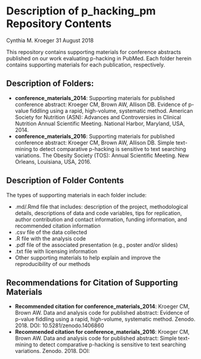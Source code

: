 Description of p\_hacking\_pm Repository Contents
================
Cynthia M. Kroeger
31 August 2018

This repository contains supporting materials for conference abstracts published on our work evaluating p-hacking in PubMed. Each folder herein contains supporting materials for each publication, respectively.

Description of Folders:
-----------------------

-   **conference\_materials\_2014**: Supporting materials for published conference abstract: Kroeger CM, Brown AW, Allison DB. Evidence of p-value fiddling using a rapid, high-volume, systematic method. American Society for Nutrition (ASN): Advances and Controversies in Clinical Nutrition Annual Scientific Meeting. National Harbor, Maryland, USA, 2014.
-   **conference\_materials\_2016**: Supporting materials for published conference abstract: Kroeger CM, Brown AW, Allison DB. Simple text-mining to detect comparative p-hacking is sensitive to text searching variations. The Obesity Society (TOS): Annual Scientific Meeting. New Orleans, Louisiana, USA, 2016.

Description of Folder Contents
------------------------------

The types of supporting materials in each folder include:

-   .md/.Rmd file that includes: description of the project, methodological details, descriptions of data and code variables, tips for replication, author contribution and contact information, funding information, and recommended citation information
-   .csv file of the data collected
-   .R file with the analysis code
-   .pdf file of the associated presentation (e.g., poster and/or slides)
-   .txt file with licensing information
-   Other supporting materials to help explain and improve the reproducibility of our methods

Recommendations for Citation of Supporting Materials
----------------------------------------------------

-   **Recommended citation for conference\_materials\_2014**: Kroeger CM, Brown AW. Data and analysis code for published abstract: Evidence of p-value fiddling using a rapid, high-volume, systematic method. Zenodo. 2018. DOI: 10.5281/zenodo.1406860
-   **Recommended citation for conference\_materials\_2016**: Kroeger CM, Brown AW. Data and analysis code for published abstract: Simple text-mining to detect comparative p-hacking is sensitive to text searching variations. Zenodo. 2018. DOI:
